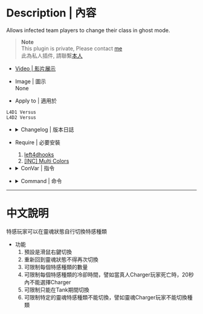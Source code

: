 # Description | 內容
Allows infected team players to change their class in ghost mode.

> __Note__ <br/>
This plugin is private, Please contact [me](https://github.com/fbef0102/Game-Private_Plugin#私人插件列表-private-plugins-list)<br/>
此為私人插件, 請聯繫[本人](https://github.com/fbef0102/Game-Private_Plugin#私人插件列表-private-plugins-list)

* [Video | 影片展示](https://youtu.be/jxYDks7ql4A)

* Image | 圖示
<br/>None

* Apply to | 適用於
```
L4D1 Versus
L4D2 Versus
```

* <details><summary>Changelog | 版本日誌</summary>

	```php
	//[X]BetaAlpha @ 2010-2011
	//HarryPotter @ 2022
	```
	* v1.1
		* Remake Code
		* Remove Gamedata
		* Remove Unnecessary cvars
		* Add more cvars
		* Optimize Code

	* v0.9.6
		* [Original Post by [X]BetaAlpha](https://forums.alliedmods.net/showthread.php?t=121461)
</details>

* Require | 必要安裝
	1. [left4dhooks](https://forums.alliedmods.net/showthread.php?t=321696)
	2. [[INC] Multi Colors](https://forums.alliedmods.net/showthread.php?t=247770)

* <details><summary>ConVar | 指令</summary>

	* cfg/sourcemod/l4d_zcs.cfg
	```php
	// Players with these flags have access to change class. (Empty = Everyone, -1: Nobody)
	zcs_access_level ""

	// If 1, Allow player to select class even when ghost infected player is too far from survivors (is going to despawn).
	zcs_allow_cull_switch "0"

	// If 1, Allow player to select class after returning to ghost from spawn.
	zcs_allow_despawn_switch "0"

	// If 1, Allow infected class switch at finale stages.
	zcs_allow_finale_switch "1"

	// If 1, Allow player to select previous infected class.
	zcs_allow_last_class "0"

	// Allow player to select class only during Tank (0=Anytime)
	zcs_allow_spawn_tank_only "0"

	// Allow Boomer Ghost player to select class. (0=Not Allow)
	zcs_boomer_ghost_allow "1"

	// How many Boomers allowed. (-1=Use Server, 0=None Allowed, 1-10=Limit)
	zcs_boomer_limit "-1"

	// Allow Charger Ghost player to select class. (0=Not Allow)
	zcs_charger_ghost_allow "1"

	// How many Chargers allowed. (-1=Use Server, 0=None Allowed, 1-10=Limit)
	zcs_charger_limit "-1"

	// Time before boomer class is allowed after boomer death in (s). (-1=Use Director, 0=No delay, 1-60=Delay)
	zcs_cooldown_boomer "-1"

	// Time before charger class is allowed after charger death in (s). (-1=Use Director, 0=No delay, 1-60=Delay)
	zcs_cooldown_charger "-1"

	// Time before hunter class is allowed after hunter death in (s). (-1=Use Director, 0=No delay, 1-60=Delay)
	zcs_cooldown_hunter "-1"

	// Time before jockey class is allowed after jockey death in (s). (-1=Use Director, 0=No delay, 1-60=Delay)
	zcs_cooldown_jockey "-1"

	// Time before smoker class is allowed after smoker death in (s). (-1=Use Director, 0=No delay, 1-60=Delay)
	zcs_cooldown_smoker "-1"

	// Time before spitter class is allowed after spitter death in (s). (-1=Use Director, 0=No delay, 1-60=Delay)
	zcs_cooldown_spitter "-1"

	// If 1, Include fake infected bots in limits.
	zcs_count_fake_bots "1"

	// If 1, Enable Zombie Character Select debug log.
	zcs_debug "0"

	// Determine ghost zombie class when infected player spawn as ghost state (Not despawn). (0=Spawn ghost normally via the director)
	zcs_determine_class_when_ghost "0"

	// Enable/Disable Zombie Character Select plugin.
	zcs_enable "1"

	// (L4D2 only) Enable/Disable Valve Infected Bots.
	zcs_enable_value_bots "1"

	// Allow Hunter Ghost player to select class. (0=Not Allow)
	zcs_hunter_ghost_allow "1"

	// How many Hunters allowed. (-1=Use Server, 0=None Allowed, 1-10=Limit)
	zcs_hunter_limit "-1"

	// Allow Jockey Ghost player to select class. (0=Not Allow)
	zcs_jockey_ghost_allow "1"

	// How many Jockeys allowed. (-1=Use Server, 0=None Allowed, 1-10=Limit)
	zcs_jockey_limit "-1"

	// If 1, Broadcast class & limit status messages to players.
	zcs_notify_class "1"

	// If 1, Broadcast infected class selection key binding to players.
	zcs_notify_key "1"

	// If 1, Notify infected class selection key binding every time when ghost. (0=Notify first time ghost)
	zcs_notify_key_repeat "0"

	// Time interval between Infected class switch delay in (s).
	zcs_select_delay "0.5"

	// Key binding for infected class selection. (1=MELEE, 2=RELOAD, 3=ZOOM)
	zcs_select_key "1"

	// If 1, Display infected class limits panel.
	zcs_show_hud_panel "1"

	// Allow Smoker Ghost player to select class. (0=Not Allow)
	zcs_smoker_ghost_allow "1"

	// How many Smokers allowed. (-1=Use Server, 0=None Allowed, 1-10=Limit)
	zcs_smoker_limit "-1"

	// Allow Spitter Ghost player to select class. (0=Not Allow)
	zcs_spitter_ghost_allow "1"

	// How many Spitters allowed. (-1=Use Server, 0=None Allowed, 1-10=Limit)
	zcs_spitter_limit "-1"
	```
</details>

* <details><summary>Command | 命令</summary>
	None
</details>

- - - -
# 中文說明
特感玩家可以在靈魂狀態自行切換特感種類

* 功能
	1. 預設是滑鼠右鍵切換
	2. 重新回到靈魂狀態不得再次切換
	3. 可限制每個特感種類的數量
	4. 可限制每個特感種類的冷卻時間，譬如當真人Charger玩家死亡時，20秒內不能選擇Charger
	5. 可限制只能在Tank期間切換
	6. 可限制特定的靈魂特感種類不能切換，譬如靈魂Charger玩家不能切換種類
